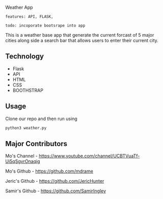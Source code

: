 

Weather App

	features: API, FLASK,

	todo: incoporate bootsrape into app



This is a weather base app that generate the current forcast of 5 major cities along side a search bar that allows users to enter their current city.


## Technology

* Flask
* API
* HTML
* CSS
* BOOTHSTRAP





## Usage

Clone our repo and then run using

```sh
python3 weather.py
```




## Major Contributors 


Mo's Channel - https://www.youtube.com/channel/UCBTVuaTf-Ui5qSgvrOnaqig  



Mo's Github - https://github.com/mdrame				

Jeric's Github - https://github.com/JericHunter			

Samir's Github - https://github.com/SamirIngley			

<!-- Markdown link & img dfn's -->
[python3-image]: https://img.shields.io/badge/-python3-brightgreen
[MIT]: https://img.shields.io/badge/License-MIT-blue

